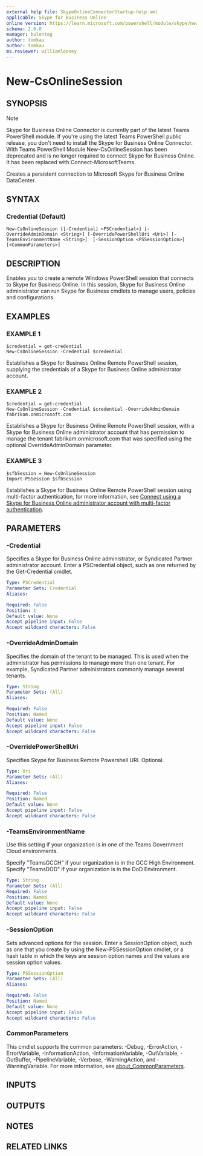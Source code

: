 ```yaml
---
external help file: SkypeOnlineConnectorStartup-help.xml
applicable: Skype for Business Online
online version: https://learn.microsoft.com/powershell/module/skype/new-csonlinesession
schema: 2.0.0
manager: bulenteg
author: tomkau
author: tomkau
ms.reviewer: williamlooney
---
```


# New-CsOnlineSession

## SYNOPSIS
  > [!Note]
  > Skype for Business Online Connector is currently part of the latest Teams PowerShell module. If you're using the latest Teams PowerShell public release, you don't need to install the Skype for Business Online Connector.
  > With Teams PowerShell Module New-CsOnlineSession has been deprecated and is no longer required to connect Skype for Business Online. It has been replaced with Connect-MicrosoftTeams.


Creates a persistent connection to Microsoft Skype for Business Online DataCenter.

## SYNTAX

### Credential (Default)
```
New-CsOnlineSession [[-Credential] <PSCredential>] [-OverrideAdminDomain <String>] [-OverridePowerShellUri <Uri>] [-TeamsEnvironmentName <String>]  [-SessionOption <PSSessionOption>] [<CommonParameters>] 
```

## DESCRIPTION
Enables you to create a remote Windows PowerShell session that connects to Skype for Business Online.
In this session, Skype for Business Online administrator can run Skype for Business cmdlets to manage users, policies and configurations.

## EXAMPLES

### EXAMPLE 1
```
$credential = get-credential
New-CsOnlineSession -Credential $credential
```

Establishes a Skype for Business Online Remote PowerShell session, supplying the credentials of a Skype for Business Online administrator account.

### EXAMPLE 2
```
$credential = get-credential
New-CsOnlineSession -Credential $credential -OverrideAdminDomain fabrikam.onmicrosoft.com
```

Establishes a Skype for Business Online Remote PowerShell session, with a Skype for Business Online administrator account that has permission to manage the tenant fabrikam.onmicrosoft.com that was specified using the optional OverrideAdminDomain parameter.

### EXAMPLE 3
```
$sfbSession = New-CsOnlineSession
Import-PSSession $sfbSession
```

Establishes a Skype for Business Online Remote PowerShell session using multi-factor authentication, for more information, see [Connect using a Skype for Business Online administrator account with multi-factor authentication](https://learn.microsoft.com/office365/enterprise/powershell/manage-skype-for-business-online-with-office-365-powershell#connect-using-a-skype-for-business-online-administrator-account-with-multi-factor-authentication).

## PARAMETERS

### -Credential
Specifies a Skype for Business Online administrator, or Syndicated Partner administrator account.
Enter a PSCredential object, such as one returned by the Get-Credential cmdlet.


```yaml
Type: PSCredential
Parameter Sets: Credential
Aliases:

Required: False
Position: 1
Default value: None
Accept pipeline input: False
Accept wildcard characters: False
```

### -OverrideAdminDomain
Specifies the domain of the tenant to be managed. This is used when the administrator has permissions to manage more than one tenant. For example, Syndicated Partner administrators commonly manage several tenants.

```yaml
Type: String
Parameter Sets: (All)
Aliases:

Required: False
Position: Named
Default value: None
Accept pipeline input: False
Accept wildcard characters: False
```

### -OverridePowerShellUri
Specifies Skype for Business Remote Powershell URI.
Optional.

```yaml
Type: Uri
Parameter Sets: (All)
Aliases:

Required: False
Position: Named
Default value: None
Accept pipeline input: False
Accept wildcard characters: False
```

### -TeamsEnvironmentName
Use this setting if your organization is in one of the Teams Government Cloud environments.

Specify "TeamsGCCH" if your organization is in the GCC High Environment. Specify "TeamsDOD" if your organization is in the DoD Environment.

```yaml
Type: String
Parameter Sets: (All)
Required: False
Position: Named
Default value: None
Accept pipeline input: False
Accept wildcard characters: False
```

### -SessionOption
Sets advanced options for the session.
Enter a SessionOption object, such as one that you create by using the New-PSSessionOption cmdlet, or a hash table in which the keys are session option names and the values are session option values.

```yaml
Type: PSSessionOption
Parameter Sets: (All)
Aliases:

Required: False
Position: Named
Default value: None
Accept pipeline input: False
Accept wildcard characters: False
```

### CommonParameters
This cmdlet supports the common parameters: -Debug, -ErrorAction, -ErrorVariable, -InformationAction, -InformationVariable, -OutVariable, -OutBuffer, -PipelineVariable, -Verbose, -WarningAction, and -WarningVariable. For more information, see [about_CommonParameters](http://go.microsoft.com/fwlink/?LinkID=113216).

## INPUTS

## OUTPUTS

## NOTES

## RELATED LINKS
